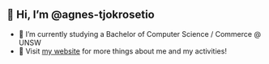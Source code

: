 ## 👋 Hi, I’m @agnes-tjokrosetio
- 👀 I’m currently studying a Bachelor of Computer Science / Commerce @ UNSW
- 🌱 Visit [my website](https://agnes-tjokrosetio.github.io/personal) for more things about me and my activities!

<!---
agnes-tjokrosetio/agnes-tjokrosetio is a ✨ special ✨ repository because its `README.md` (this file) appears on your GitHub profile.
You can click the Preview link to take a look at your changes.
--->
